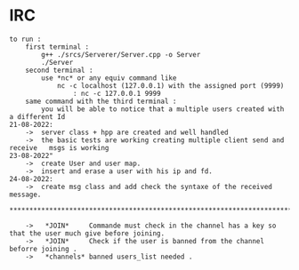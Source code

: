 # IRC

    to run :
        first terminal :
            g++ ./srcs/Serverer/Server.cpp -o Server
            ./Server
        second terminal : 
            use *nc* or any equiv command like
                nc -c localhost (127.0.0.1) with the assigned port (9999)
                    : nc -c 127.0.0.1 9999
        same command with the third terminal : 
            you will be able to notice that a multiple users created with a different Id
    21-08-2022:
        ->  server class + hpp are created and well handled 
        ->  the basic tests are working creating multiple client send and receive   msgs is working   
    23-08-2022"
        ->  create User and user map.
        ->  insert and erase a user with his ip and fd.
    24-08-2022:
        ->  create msg class and add check the syntaxe of the received message.

    ******************************************************************************************************************************

        ->   *JOIN*     Commande must check in the channel has a key so that the user much give before joining. 
        ->   *JOIN*     Check if the user is banned from the channel beforre joining .
        ->   *channels* banned users_list needed . 